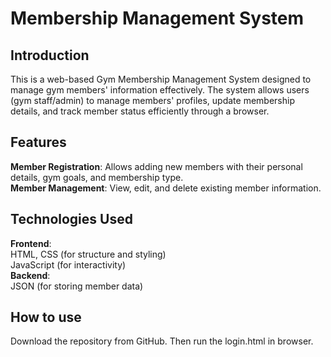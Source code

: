 # Membership Management System

## **Introduction**
This is a web-based Gym Membership Management System designed to manage gym members' information effectively. The system allows users (gym staff/admin) to manage members' profiles, update membership details, and track member status efficiently through a browser.

## **Features** 
**Member Registration**: Allows adding new members with their personal details, gym goals, and membership type.  
**Member Management**: View, edit, and delete existing member information. 

## **Technologies Used**
**Frontend**:  
HTML, CSS (for structure and styling)  
JavaScript (for interactivity)  
**Backend**:  
JSON (for storing member data)  

## **How to use**
Download the repository from GitHub. Then run the login.html in browser.  
